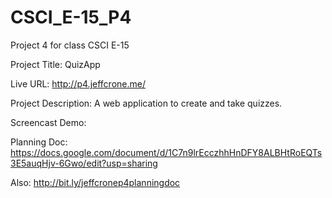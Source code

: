 # CSCI_E-15_P4

Project 4 for class CSCI E-15

Project Title: QuizApp

Live URL: http://p4.jeffcrone.me/

Project Description: A web application to create and take quizzes.

Screencast Demo: 

Planning Doc: https://docs.google.com/document/d/1C7n9lrEcczhhHnDFY8ALBHtRoEQTs3E5auqHjv-6Gwo/edit?usp=sharing

Also: http://bit.ly/jeffcronep4planningdoc
